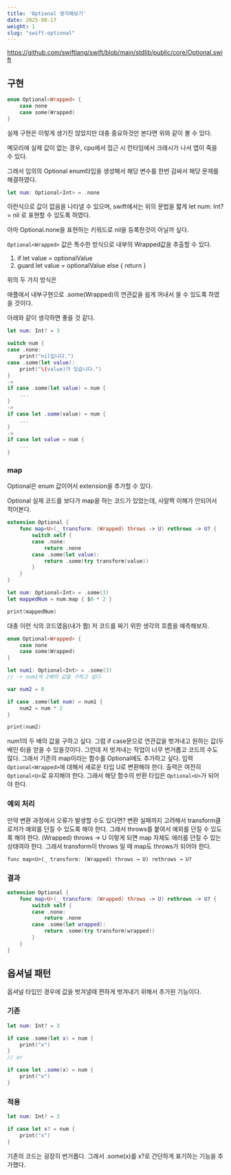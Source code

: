 ```yaml
---
title: 'Optional 생각해보기'
date: 2025-08-17
weight: 1
slug: "swift-optional"
---
```


https://github.com/swiftlang/swift/blob/main/stdlib/public/core/Optional.swift

## 구현

```swift
enum Optional<Wrapped> {
    case none
    case some(Wrapped)
}
```

실제 구현은 이렇게 생기진 않았지만 대충 중요하것만 본다면 위와 같이 볼 수 있다.

메모리에 실제 값이 없는 경우, cpu에서 접근 시 런타임에서 크래시가 나서 앱이 죽을 수 있다.

그래서 임의의 Optional enum타입을 생성해서 해당 변수를 한번 감싸서 해당 문제를 해결하였다.

```swift
let num: Optional<Int> = .none
```

이런식으로 값이 없음을 나타낼 수 있으며, swift에서는 위의 문법을 짧게 let num: Int? = nil 로 표현할 수 있도록 하였다.

아마 Optional.none을 표현하는 키워드로 nil을 등록한것이 아닐까 싶다.

``Optional<Wrapped>`` 값은 특수한 방식으로 내부의 Wrapped값을 추출할 수 있다.

1. if let value = optionalValue
2. guard let value = optionalValue else { return }

위의 두 가지 방식은 

애플에서 내부구현으로 .some(Wrapped)의 연관값을 쉽게 꺼내서 쓸 수 있도록 하였을 것이다.

아래와 같이 생각하면 좋을 것 같다.

```swift
let num: Int? = 3

switch num {
case .none:
    print("nil입니다.")
case .some(let value):
    print("\(value)가 있습니다.")
}
->
if case .some(let value) = num {
    ...
}
->
if case let .some(value) = num {
    ...
}
->
if case let value = num {
    ...
}
```

### map

Optional은 enum 값이어서 extension을 추가할 수 있다.

Optional 실제 코드를 보다가 map을 하는 코드가 있었는데, 사알짝 이해가 안되어서 적어본다.

```swift
extension Optional {
    func map<U>(_ transform: (Wrapped) throws -> U) rethrows -> U? {
        switch self {
        case .none:
            return .none
        case .some(let value):
            return .some(try transform(value))
        }
    }
}

let num: Optional<Int> = .some(3)
let mappedNum = num.map { $0 * 2 }

print(mappedNum)
```

대충 이런 식의 코드였음(내가 짬)
저 코드를 짜기 위한 생각의 흐름을 예측해보자.

```swift
enum Optional<Wrapped> {
    case none
    case some(Wrapped)
}

let num1: Optional<Int> = .some(3)
// -> num1의 2배의 값을 구하고 싶다.

var num2 = 0

if case .some(let num) = num1 {
    num2 = num * 2
}

print(num2)
```

num1의 두 배의 값을 구하고 싶다. 그럼 if case문으로 연관값을 벗겨내고 원하는 값(두 배인 6)을 얻을 수 있을것이다.
그런데 저 벗겨내는 작업이 너무 번거롭고 코드의 수도 많다.
그래서 기존의 map이라는 함수를 Optional에도 추가하고 싶다.
입력 ``Optional<Wrapped>``에 대해서 새로운 타입 U로 변환해야 한다.
출력은 여전히 ``Optional<U>``로 유지해야 한다. 
그래서 해당 함수의 반환 타입은 ``Optional<U>``가 되어야 한다.

### 예외 처리
만약 변환 과정에서 오류가 발생할 수도 있다면?
변환 실패까지 고려해서 transform클로저가 예외를 던질 수 있도록 해야 한다.
그래서 throws를 붙여서 예외를 던질 수 있도록 해야 한다.
(Wrapped) throws → U
이렇게 되면 map 자체도 에러를 던질 수 있는 상태여야 한다.
그래서 transform이 throws 일 때 map도 throws가 되어야 한다.

``func map<U>(_ transform: (Wrapped) throws → U) rethrows → U?``

### 결과
```swift
extension Optional {
    func map<U>(_ transform: (Wrapped) throws -> U) rethrows -> U? {
        switch self {
        case .none:
            return .none
        case .some(let wrapped):
            return .some(try transform(wrapped))
        }
    }
}
```

## 옵셔널 패턴

옵셔널 타입인 경우에 값을 벗겨낼때 편하게 벗겨내기 위해서 추가된 기능이다.

### 기존
```swift
let num: Int? = 3

if case .some(let x) = num {
    print("x")
}
// or

if case let .some(x) = num {
    print("x")
}
```

### 적용
```swift
let num: Int? = 3

if case let x? = num {
    print("x")
}
```

기존의 코드는 굉장히 번거롭다. 그래서 .some(x)를 x?로 간단하게 표기하는 기능을 추가했다.
